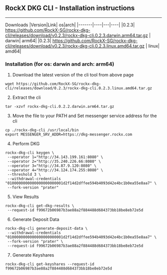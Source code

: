 ## RockX DKG CLI - Installation instructions
---

Downloads
|Version|Link| os|arch|
|-------|----|---|----|
|0.2.3| https://github.com/RockX-SG/rockx-dkg-cli/releases/download/v0.2.3/rockx-dkg-cli.0.2.3.darwin.arm64.tar.gz | darwin| arm64|
|0.2.3| https://github.com/RockX-SG/rockx-dkg-cli/releases/download/v0.2.3/rockx-dkg-cli.0.2.3.linux.amd64.tar.gz | linux| amd64|


### Installation (for os: darwin and arch: arm64)

1. Download the latest version of the cli tool from above page

```
wget https://github.com/RockX-SG/rockx-dkg-cli/releases/download/0.2.3/rockx-dkg-cli.0.2.3.linux.amd64.tar.gz
```

2. Extract the cli

```
tar -xzvf rockx-dkg-cli.0.2.2.darwin.arm64.tar.gz
```

3. Move the file to your PATH and Set messenger service address for the cli

```
cp ./rockx-dkg-cli /usr/local/bin
export MESSENGER_SRV_ADDR=https://dkg-messenger.rockx.com
```

4. Perform DKG
```
rockx-dkg-cli keygen \
 --operator 1="http://34.143.199.161:8080" \
 --operator 2="http://35.240.226.66:8080" \
 --operator 3="http://34.87.9.120:8080" \
 --operator 4="http://34.124.174.255:8080" \
 --threshold 3 \
 --withdrawal-credentials "0100000000000000000000001d2f14d2dffee594b4093d42e4bc1b0ea55e8aa7" \
 --fork-version "prater"
```

5. View Results
```
rockx-dkg-cli get-dkg-results \
 --request-id f99672b06987b3ae88a2f884488d684373bb18be8eb72e5d
```

6. Generate Deposit Data
```
rockx-dkg-cli generate-deposit-data \
 --withdrawal-credentials "0100000000000000000000001d2f14d2dffee594b4093d42e4bc1b0ea55e8aa7" \
 --fork-version "prater" \
 --request-id f99672b06987b3ae88a2f884488d684373bb18be8eb72e5d
```

7. Generate Keyshares
```
rockx-dkg-cli get-keyshares --request-id f99672b06987b3ae88a2f884488d684373bb18be8eb72e5d
```
